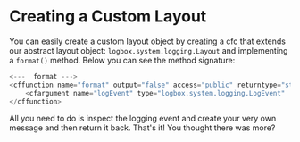 # Creating a Custom Layout

You can easily create a custom layout object by creating a cfc that extends our abstract layout object: `logbox.system.logging.Layout` and implementing a `format()` method. Below you can see the method signature:

```javascript
<---  format --->
<cffunction name="format" output="false" access="public" returntype="string" hint="Format a logging event message into your own format">
    <cfargument name="logEvent" type="logbox.system.logging.LogEvent"   required="true"   hint="The logging event to use to create a message.">
</cffunction>
```

All you need to do is inspect the logging event and create your very own message and then return it back. That's it! You thought there was more?
